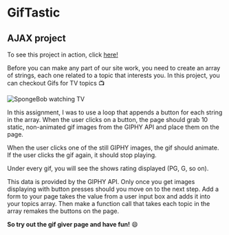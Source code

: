 # GifTastic
## AJAX project

To see this project in action, click [here!](https://michjmend.github.io/GifTastic/)

Before you can make any part of our site work, you need to create an array of strings, each one related to a topic that interests you. In this project, you can checkout Gifs for TV topics :tv:

![SpongeBob watching TV](HOMEWORK/GifTastic/watch-spongebob-12.jpg)

In this assignment, I was to use a loop that appends a button for each string in the array.
When the user clicks on a button, the page should grab 10 static, non-animated gif images from the GIPHY API and place them on the page.

When the user clicks one of the still GIPHY images, the gif should animate. If the user clicks the gif again, it should stop playing.

Under every gif, you will see the shows rating displayed (PG, G, so on).

This data is provided by the GIPHY API.
Only once you get images displaying with button presses should you move on to the next step.
Add a form to your page takes the value from a user input box and adds it into your topics array. Then make a function call that takes each topic in the array remakes the buttons on the page.

**So try out the gif giver page and have fun!** :smile:

<!--
Bonus Goals
Ensure your app is fully mobile responsive.

Allow users to request additional gifs to be added to the page.

Each request should ADD 10 gifs to the page, NOT overwrite the existing gifs.
List additional metadata (title, tags, etc) for each gif in a clean and readable format.

Include a 1-click download button for each gif, this should work across device types.

Integrate this search with additional APIs such as OMDB, or Bands in Town. Be creative and build something you are proud to showcase in your portfolio

Allow users to add their favorite gifs to a favorites section.

This should persist even when they select or add a new topic.
If you are looking for a major challenge, look into making this section persist even when the page is reloaded(via localStorage or cookies). -->
